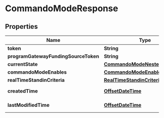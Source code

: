 
# CommandoModeResponse

## Properties
Name | Type | Description | Notes
------------ | ------------- | ------------- | -------------
**token** | **String** |  |  [optional]
**programGatewayFundingSourceToken** | **String** |  |  [optional]
**currentState** | [**CommandoModeNestedTransition**](CommandoModeNestedTransition.md) |  |  [optional]
**commandoModeEnables** | [**CommandoModeEnables**](CommandoModeEnables.md) |  |  [optional]
**realTimeStandinCriteria** | [**RealTimeStandinCriteria**](RealTimeStandinCriteria.md) |  |  [optional]
**createdTime** | [**OffsetDateTime**](OffsetDateTime.md) | yyyy-MM-ddTHH:mm:ssZ | 
**lastModifiedTime** | [**OffsetDateTime**](OffsetDateTime.md) | yyyy-MM-ddTHH:mm:ssZ | 



